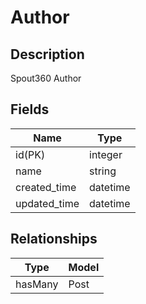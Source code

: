 # Author

## Description

Spout360 Author

## Fields

Name                  | Type
--                    | --
id(PK)                | integer
name                  | string
created_time          | datetime
updated_time          | datetime

## Relationships

Type                  | Model
--                    | --
hasMany               | Post
